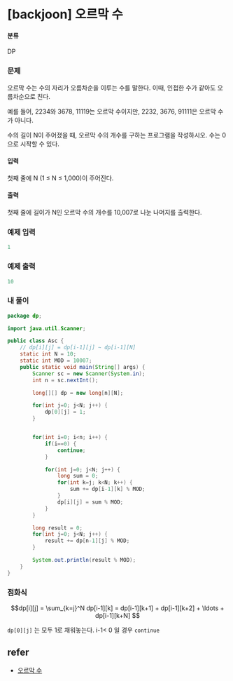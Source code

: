 # [backjoon] 오르막 수 

#### 분류

DP

### 문제


오르막 수는 수의 자리가 오름차순을 이루는 수를 말한다. 이때, 인접한 수가 같아도 오름차순으로 친다.

예를 들어, 2234와 3678, 11119는 오르막 수이지만, 2232, 3676, 91111은 오르막 수가 아니다.

수의 길이 N이 주어졌을 때, 오르막 수의 개수를 구하는 프로그램을 작성하시오. 수는 0으로 시작할 수 있다.


#### 입력


첫째 줄에 N (1 ≤ N ≤ 1,000)이 주어진다.


#### 출력


첫째 줄에 길이가 N인 오르막 수의 개수를 10,007로 나눈 나머지를 출력한다.


### 예제 입력

```java
1

```

### 예제 출력

```java
10

```

### 내 풀이

```java
package dp;

import java.util.Scanner;

public class Asc {
    // dp[i][j] = dp[i-1][j] ~ dp[i-1][N]
    static int N = 10;
    static int MOD = 10007;
    public static void main(String[] args) {
        Scanner sc = new Scanner(System.in);
        int n = sc.nextInt();

        long[][] dp = new long[n][N];

        for(int j=0; j<N; j++) {
            dp[0][j] = 1;
        }


        for(int i=0; i<n; i++) {
            if(i==0) {
                continue;
            }

            for(int j=0; j<N; j++) {
                long sum = 0;
                for(int k=j; k<N; k++) {
                    sum += dp[i-1][k] % MOD;
                }
                dp[i][j] = sum % MOD;
            }
        }

        long result = 0;
        for(int j=0; j<N; j++) {
            result += dp[n-1][j] % MOD;
        }

        System.out.println(result % MOD);
    }
}

```

### 점화식

$$dp[i][j] =  \sum_{k=j}^N dp[i-1][k] = dp[i-1][k+1] + dp[i-1][k+2] + \ldots + dp[i-1][k+N]  $$

`dp[0][j]` 는 모두 1로 채워놓는다. i-1< 0 일 경우 `continue`

## refer

- [오르막 수](https://www.acmicpc.net/problem/11057)